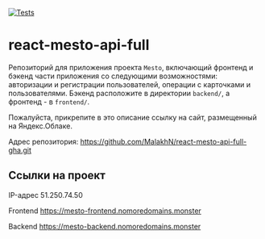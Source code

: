 [![Tests](https://github.com/MalakhN/react-mesto-api-full-gha/actions/workflows/tests.yml/badge.svg)](https://github.com/MalakhN/react-mesto-api-full-gha/actions/workflows/tests.yml)
# react-mesto-api-full
Репозиторий для приложения проекта `Mesto`, включающий фронтенд и бэкенд части приложения со следующими возможностями: авторизации и регистрации пользователей, операции с карточками и пользователями. Бэкенд расположите в директории `backend/`, а фронтенд - в `frontend/`.

Пожалуйста, прикрепите в это описание ссылку на сайт, размещенный на Яндекс.Облаке.

Адрес репозитория: <https://github.com/MalakhN/react-mesto-api-full-gha.git>

## Ссылки на проект

IP-адрес 51.250.74.50

Frontend <https://mesto-frontend.nomoredomains.monster>

Backend <https://mesto-backend.nomoredomains.monster>
